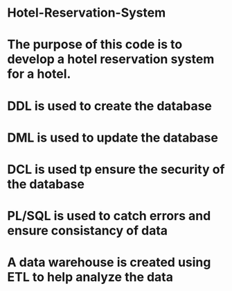 # Hotel-Reservation-System
# The purpose of this code is to develop a hotel reservation system for a hotel. 
# DDL is used to create the database
# DML is used to update the database
# DCL is used tp ensure the security of the database
# PL/SQL is used to catch errors and ensure consistancy of data 
# A data warehouse is created using ETL to help analyze the data

